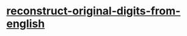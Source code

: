 # [reconstruct-original-digits-from-english](https://leetcode-cn.com/problems/reconstruct-original-digits-from-english)
